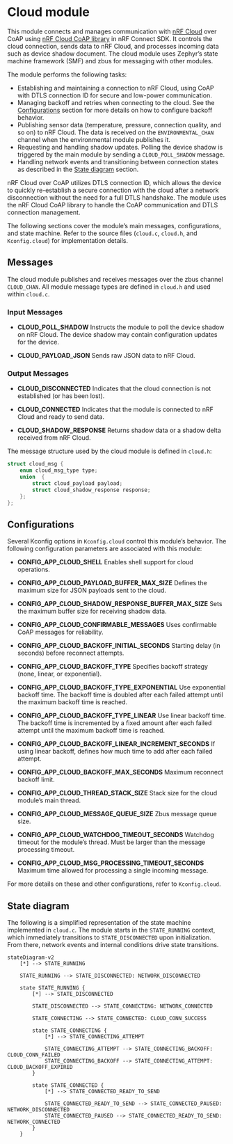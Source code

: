 # Cloud module

This module connects and manages communication with [nRF Cloud](https://www.nrfcloud.com/) over CoAP using [nRF Cloud CoAP library](https://docs.nordicsemi.com/bundle/ncs-latest/page/nrf/libraries/networking/nrf_cloud_coap.html) in nRF Connect SDK. It controls the cloud connection, sends data to nRF Cloud, and processes incoming data such as device shadow document. The cloud module uses Zephyr’s state machine framework (SMF) and zbus for messaging with other modules.

The module performs the following tasks:

- Establishing and maintaining a connection to nRF Cloud, using CoAP with DTLS connection ID for secure and low-power communication.
- Managing backoff and retries when connecting to the cloud. See the [Configurations](#configurations) section for more details on how to configure backoff behavior.
- Publishing sensor data (temperature, pressure, connection quality, and so on) to nRF Cloud. The data is received on the `ENVIRONMENTAL_CHAN` channel when the environmental module publishes it.
- Requesting and handling shadow updates. Polling the device shadow is triggered by the main module by sending a `CLOUD_POLL_SHADOW` message.
- Handling network events and transitioning between connection states as described in the [State diagram](#state-diagram) section.

nRF Cloud over CoAP utilizes DTLS connection ID, which allows the device to quickly re-establish a secure connection with the cloud after a network disconnection without the need for a full DTLS handshake. The module uses the nRF Cloud CoAP library to handle the CoAP communication and DTLS connection management.

The following sections cover the module’s main messages, configurations, and state machine. Refer to the source files (`cloud.c`, `cloud.h`, and `Kconfig.cloud`) for implementation details.

## Messages

The cloud module publishes and receives messages over the zbus channel `CLOUD_CHAN`. All module message types are defined in `cloud.h` and used within `cloud.c`.

### Input Messages

- **CLOUD_POLL_SHADOW**
  Instructs the module to poll the device shadow on nRF Cloud. The device shadow may contain configuration updates for the device.

- **CLOUD_PAYLOAD_JSON**
  Sends raw JSON data to nRF Cloud.

### Output Messages

- **CLOUD_DISCONNECTED**
  Indicates that the cloud connection is not established (or has been lost).

- **CLOUD_CONNECTED**
  Indicates that the module is connected to nRF Cloud and ready to send data.

- **CLOUD_SHADOW_RESPONSE**
  Returns shadow data or a shadow delta received from nRF Cloud.

The message structure used by the cloud module is defined in `cloud.h`:

```c
struct cloud_msg {
	enum cloud_msg_type type;
	union  {
		struct cloud_payload payload;
		struct cloud_shadow_response response;
	};
};
```

## Configurations

Several Kconfig options in `Kconfig.cloud` control this module’s behavior. The following configuration parameters are associated with this module:

- **CONFIG_APP_CLOUD_SHELL**
  Enables shell support for cloud operations.

- **CONFIG_APP_CLOUD_PAYLOAD_BUFFER_MAX_SIZE**
  Defines the maximum size for JSON payloads sent to the cloud.

- **CONFIG_APP_CLOUD_SHADOW_RESPONSE_BUFFER_MAX_SIZE**
  Sets the maximum buffer size for receiving shadow data.

- **CONFIG_APP_CLOUD_CONFIRMABLE_MESSAGES**
  Uses confirmable CoAP messages for reliability.

- **CONFIG_APP_CLOUD_BACKOFF_INITIAL_SECONDS**
  Starting delay (in seconds) before reconnect attempts.

- **CONFIG_APP_CLOUD_BACKOFF_TYPE**
  Specifies backoff strategy (none, linear, or exponential).

- **CONFIG_APP_CLOUD_BACKOFF_TYPE_EXPONENTIAL**
  Use exponential backoff time. The backoff time is doubled after each failed attempt until the maximum backoff time is reached.

- **CONFIG_APP_CLOUD_BACKOFF_TYPE_LINEAR**
  Use linear backoff time. The backoff time is incremented by a fixed amount after each failed attempt until the maximum backoff time is reached.

- **CONFIG_APP_CLOUD_BACKOFF_LINEAR_INCREMENT_SECONDS**
  If using linear backoff, defines how much time to add after each failed attempt.

- **CONFIG_APP_CLOUD_BACKOFF_MAX_SECONDS**
  Maximum reconnect backoff limit.

- **CONFIG_APP_CLOUD_THREAD_STACK_SIZE**
  Stack size for the cloud module’s main thread.

- **CONFIG_APP_CLOUD_MESSAGE_QUEUE_SIZE**
  Zbus message queue size.

- **CONFIG_APP_CLOUD_WATCHDOG_TIMEOUT_SECONDS**
  Watchdog timeout for the module’s thread. Must be larger than the message processing timeout.

- **CONFIG_APP_CLOUD_MSG_PROCESSING_TIMEOUT_SECONDS**
  Maximum time allowed for processing a single incoming message.

For more details on these and other configurations, refer to `Kconfig.cloud`.

## State diagram

The following is a simplified representation of the state machine implemented in `cloud.c`. The module starts in the `STATE_RUNNING` context, which immediately transitions to `STATE_DISCONNECTED` upon initialization. From there, network events and internal conditions drive state transitions.

```mermaid
stateDiagram-v2
    [*] --> STATE_RUNNING

    STATE_RUNNING --> STATE_DISCONNECTED: NETWORK_DISCONNECTED

    state STATE_RUNNING {
        [*] --> STATE_DISCONNECTED

        STATE_DISCONNECTED --> STATE_CONNECTING: NETWORK_CONNECTED

        STATE_CONNECTING --> STATE_CONNECTED: CLOUD_CONN_SUCCESS

        state STATE_CONNECTING {
            [*] --> STATE_CONNECTING_ATTEMPT

            STATE_CONNECTING_ATTEMPT --> STATE_CONNECTING_BACKOFF: CLOUD_CONN_FAILED
            STATE_CONNECTING_BACKOFF --> STATE_CONNECTING_ATTEMPT: CLOUD_BACKOFF_EXPIRED
        }

        state STATE_CONNECTED {
            [*] --> STATE_CONNECTED_READY_TO_SEND

            STATE_CONNECTED_READY_TO_SEND --> STATE_CONNECTED_PAUSED: NETWORK_DISCONNECTED
            STATE_CONNECTED_PAUSED --> STATE_CONNECTED_READY_TO_SEND: NETWORK_CONNECTED
        }
    }
```

